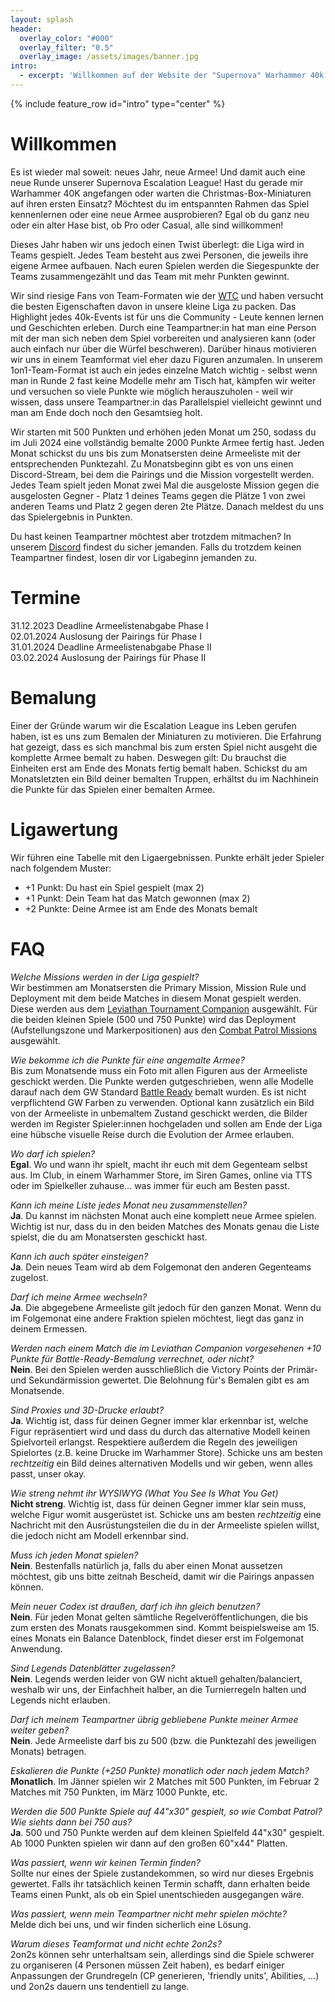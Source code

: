 ```yaml
---
layout: splash
header:
  overlay_color: "#000"
  overlay_filter: "0.5"
  overlay_image: /assets/images/banner.jpg
intro: 
  - excerpt: 'Willkommen auf der Website der "Supernova" Warhammer 40k Escalation-Liga!<br/>Hier findes du alle infos über aktuelle Paarungen, Ranglisten und die Teilnehmer:innen.'
---
```


{% include feature_row id="intro" type="center" %}

# Willkommen

Es ist wieder mal soweit: neues Jahr, neue Armee! Und damit auch eine neue Runde unserer Supernova Escalation League! Hast du gerade mir Warhammer 40K angefangen oder warten die Christmas-Box-Miniaturen auf ihren ersten Einsatz? Möchtest du im entspannten Rahmen das Spiel kennenlernen oder eine neue Armee ausprobieren? Egal ob du ganz neu oder ein alter Hase bist, ob Pro oder Casual, alle sind willkommen!

Dieses Jahr haben wir uns jedoch einen Twist überlegt: die Liga wird in Teams gespielt. Jedes Team besteht aus zwei Personen, die jeweils ihre eigene Armee aufbauen. Nach euren Spielen werden die Siegespunkte der Teams zusammengezählt und das Team mit mehr Punkten gewinnt.

Wir sind riesige Fans von Team-Formaten wie der [WTC](https://worldteamchampionship.com/) und haben versucht die besten Eigenschaften davon in unsere kleine Liga zu packen. Das Highlight jedes 40k-Events ist für uns die Community - Leute kennen lernen und Geschichten erleben. Durch eine Teampartner:in hat man eine Person mit der man sich neben dem Spiel vorbereiten und analysieren kann (oder auch einfach nur über die Würfel beschweren). Darüber hinaus motivieren wir uns in einem Teamformat viel eher dazu Figuren anzumalen. In unserem 1on1-Team-Format ist auch ein jedes einzelne Match wichtig - selbst wenn man in Runde 2 fast keine Modelle mehr am Tisch hat, kämpfen wir weiter und versuchen so viele Punkte wie möglich herauszuholen - weil wir wissen, dass unsere Teampartner:in das Parallelspiel vielleicht gewinnt und man am Ende doch noch den Gesamtsieg holt.

Wir starten mit 500 Punkten und erhöhen jeden Monat um 250, sodass du im Juli 2024 eine vollständig bemalte 2000 Punkte Armee fertig hast. Jeden Monat schickst du uns bis zum Monatsersten deine Armeeliste mit der entsprechenden Punktezahl.
Zu Monatsbeginn gibt es von uns einen Discord-Stream, bei dem die Pairings und die Mission vorgestellt werden. Jedes Team spielt jeden Monat zwei Mal die ausgeloste Mission gegen die ausgelosten Gegner - Platz 1 deines Teams gegen die Plätze 1 von zwei anderen Teams und Platz 2 gegen deren 2te Plätze. Danach meldest du uns das Spielergebnis in Punkten.

Du hast keinen Teampartner möchtest aber trotzdem mitmachen? In unserem [Discord](https://discord.com/channels/910301105676759102/1049786265085677599) findest du sicher jemanden. Falls du trotzdem keinen Teampartner findest, losen dir vor Ligabeginn jemanden zu.

# Termine

31.12.2023 Deadline Armeelistenabgabe Phase I  
02.01.2024 Auslosung der Pairings für Phase I  
31.01.2024 Deadline Armeelistenabgabe Phase II  
03.02.2024 Auslosung der Pairings für Phase II

# Bemalung

Einer der Gründe warum wir die Escalation League ins Leben gerufen haben, ist es uns zum Bemalen der Miniaturen zu motivieren. Die Erfahrung hat gezeigt, dass es sich manchmal bis zum ersten Spiel nicht ausgeht die komplette Armee bemalt zu haben. Deswegen gilt: Du brauchst die Einheiten erst am Ende des Monats fertig bemalt haben. Schickst du am Monatsletzten ein Bild deiner bemalten Truppen, erhältst du im Nachhinein die Punkte für das Spielen einer bemalten Armee.

# Ligawertung

Wir führen eine Tabelle mit den Ligaergebnissen. Punkte erhält jeder Spieler nach folgendem Muster:

* +1 Punkt: Du hast ein Spiel gespielt (max 2)
* +1 Punkt: Dein Team hat das Match gewonnen (max 2)
* +2 Punkte: Deine Armee ist am Ende des Monats bemalt

# FAQ

*Welche Missions werden in der Liga gespielt?*  
Wir bestimmen am Monatsersten die Primary Mission, Mission Rule und Deployment mit dem beide Matches in diesem Monat gespielt werden. Diese werden aus dem [Leviathan Tournament Companion](https://www.warhammer-community.com/wp-content/uploads/2023/06/hlF8WKv4gJpXPZha.pdf) ausgewählt. Für die beiden kleinen Spiele (500 und 750 Punkte) wird das Deployment (Aufstellungszone und Markerpositionen) aus den [Combat Patrol Missions](https://www.warhammer-community.com/wp-content/uploads/2023/06/htkssr6vgkoqDAJn.pdf) ausgewählt.

*Wie bekomme ich die Punkte für eine angemalte Armee?*  
Bis zum Monatsende muss ein Foto mit allen Figuren aus der Armeeliste geschickt werden. Die Punkte werden gutgeschrieben, wenn alle Modelle darauf nach dem GW Standard [Battle Ready](https://www.warhammer-community.com/2019/05/21/introducing-battle-readygw-homepage-post-1fw-homepage-post-1/) bemalt wurden. Es ist nicht verpflichtend GW Farben zu verwenden. Optional kann zusätzlich ein Bild von der Armeeliste in unbemaltem Zustand geschickt werden, die Bilder werden im Register Spieler:innen hochgeladen und sollen am Ende der Liga eine hübsche visuelle Reise durch die Evolution der Armee erlauben.

*Wo darf ich spielen?*  
**Egal**. Wo und wann ihr spielt, macht ihr euch mit dem Gegenteam selbst aus. Im Club, in einem Warhammer Store, im Siren Games, online via TTS oder im Spielkeller zuhause... was immer für euch am Besten passt.

*Kann ich meine Liste jedes Monat neu zusammenstellen?*  
**Ja**. Du kannst im nächsten Monat auch eine komplett neue Armee spielen. Wichtig ist nur, dass du in den beiden Matches des Monats genau die Liste spielst, die du am Monatsersten geschickt hast.

*Kann ich auch später einsteigen?*  
**Ja**. Dein neues Team wird ab dem Folgemonat den anderen Gegenteams zugelost.

*Darf ich meine Armee wechseln?*  
**Ja**. Die abgegebene Armeeliste gilt jedoch für den ganzen Monat. Wenn du im Folgemonat eine andere Fraktion spielen möchtest, liegt das ganz in deinem Ermessen.

*Werden nach einem Match die im Leviathan Companion vorgesehenen +10 Punkte für Battle-Ready-Bemalung verrechnet, oder nicht?*  
**Nein**. Bei den Spielen werden ausschließlich die Victory Points der Primär- und Sekundärmission gewertet. Die Belohnung für's Bemalen gibt es am Monatsende.

*Sind Proxies und 3D-Drucke erlaubt?*  
**Ja**. Wichtig ist, dass für deinen Gegner immer klar erkennbar ist, welche Figur repräsentiert wird und dass du durch das alternative Modell keinen Spielvorteil erlangst. Respektiere außerdem die Regeln des jeweiligen Spielortes (z.B. keine Drucke im Warhammer Store). Schicke uns am besten *rechtzeitig* ein Bild deines alternativen Modells und wir geben, wenn alles passt, unser okay.

*Wie streng nehmt ihr WYSIWYG (What You See Is What You Get)*  
**Nicht streng**. Wichtig ist, dass für deinen Gegner immer klar sein muss, welche Figur womit ausgerüstet ist. Schicke uns am besten *rechtzeitig* eine Nachricht mit den Ausrüstungsteilen die du in der Armeeliste spielen willst, die jedoch nicht am Modell erkennbar sind.

*Muss ich jeden Monat spielen?*  
**Nein**. Bestenfalls natürlich ja, falls du aber einen Monat aussetzen möchtest, gib uns bitte zeitnah Bescheid, damit wir die Pairings anpassen können.

*Mein neuer Codex ist draußen, darf ich ihn gleich benutzen?*  
**Nein**. Für jeden Monat gelten sämtliche Regelveröffentlichungen, die bis zum ersten des Monats rausgekommen sind. Kommt beispielsweise am 15. eines Monats ein Balance Datenblock, findet dieser erst im Folgemonat Anwendung.

*Sind Legends Datenblätter zugelassen?*  
**Nein**. Legends werden leider von GW nicht aktuell gehalten/balanciert, weshalb wir uns, der Einfachheit halber, an die Turnierregeln halten und Legends nicht erlauben.

*Darf ich meinem Teampartner übrig gebliebene Punkte meiner Armee weiter geben?*  
**Nein**. Jede Armeeliste darf bis zu 500 (bzw. die Punktezahl des jeweiligen Monats) betragen.

*Eskalieren die Punkte (+250 Punkte) monatlich oder nach jedem Match?*  
**Monatlich**. Im Jänner spielen wir 2 Matches mit 500 Punkten, im Februar 2 Matches mit 750 Punkten, im März 1000 Punkte, etc.

*Werden die 500 Punkte Spiele auf 44"x30" gespielt, so wie Combat Patrol? Wie siehts dann bei 750 aus?*  
**Ja**. 500 und 750 Punkte werden auf dem kleinen Spielfeld 44"x30" gespielt. Ab 1000 Punkten spielen wir dann auf den großen 60"x44" Platten.

*Was passiert, wenn wir keinen Termin finden?*  
Sollte nur eines der Spiele zustandekommen, so wird nur dieses Ergebnis gewertet. Falls ihr tatsächlich keinen Termin schafft, dann erhalten beide Teams einen Punkt, als ob ein Spiel unentschieden ausgegangen wäre.

*Was passiert, wenn mein Teampartner nicht mehr spielen möchte?*  
Melde dich bei uns, und wir finden sicherlich eine Lösung.

*Warum dieses Teamformat und nicht echte 2on2s?*  
2on2s können sehr unterhaltsam sein, allerdings sind die Spiele schwerer zu organiseren (4 Personen müssen Zeit haben), es bedarf einiger Anpassungen der Grundregeln (CP generieren, 'friendly units', Abilities, ...) und 2on2s dauern uns tendentiell zu lange.